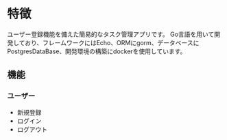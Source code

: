 # 特徴

ユーザー登録機能を備えた簡易的なタスク管理アプリです。
Go言語を用いて開発しており、フレームワークにはEcho、ORMにgorm、データベースにPostgresDataBase、開発環境の構築にdockerを使用しています。

## 機能
### ユーザー
- 新規登録
- ログイン
- ログアウト
